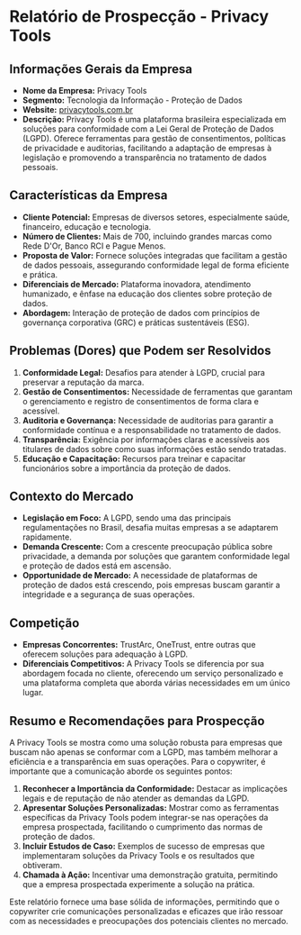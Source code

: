 # Relatório de Prospecção - Privacy Tools

## Informações Gerais da Empresa
- **Nome da Empresa:** Privacy Tools  
- **Segmento:** Tecnologia da Informação - Proteção de Dados  
- **Website:** [privacytools.com.br](http://www.privacytools.com.br)  
- **Descrição:** Privacy Tools é uma plataforma brasileira especializada em soluções para conformidade com a Lei Geral de Proteção de Dados (LGPD). Oferece ferramentas para gestão de consentimentos, políticas de privacidade e auditorias, facilitando a adaptação de empresas à legislação e promovendo a transparência no tratamento de dados pessoais.

## Características da Empresa
- **Cliente Potencial:** Empresas de diversos setores, especialmente saúde, financeiro, educação e tecnologia.
- **Número de Clientes:** Mais de 700, incluindo grandes marcas como Rede D'Or, Banco RCI e Pague Menos.
- **Proposta de Valor:** Fornece soluções integradas que facilitam a gestão de dados pessoais, assegurando conformidade legal de forma eficiente e prática.
- **Diferenciais de Mercado:** Plataforma inovadora, atendimento humanizado, e ênfase na educação dos clientes sobre proteção de dados.
- **Abordagem:** Interação de proteção de dados com princípios de governança corporativa (GRC) e práticas sustentáveis (ESG).

## Problemas (Dores) que Podem ser Resolvidos
1. **Conformidade Legal:** Desafios para atender à LGPD, crucial para preservar a reputação da marca.
2. **Gestão de Consentimentos:** Necessidade de ferramentas que garantam o gerenciamento e registro de consentimentos de forma clara e acessível.
3. **Auditoria e Governança:** Necessidade de auditorias para garantir a conformidade contínua e a responsabilidade no tratamento de dados.
4. **Transparência:** Exigência por informações claras e acessíveis aos titulares de dados sobre como suas informações estão sendo tratadas.
5. **Educação e Capacitação:** Recursos para treinar e capacitar funcionários sobre a importância da proteção de dados.

## Contexto do Mercado
- **Legislação em Foco:** A LGPD, sendo uma das principais regulamentações no Brasil, desafia muitas empresas a se adaptarem rapidamente.
- **Demanda Crescente:** Com a crescente preocupação pública sobre privacidade, a demanda por soluções que garantem conformidade legal e proteção de dados está em ascensão.
- **Opportunidade de Mercado:** A necessidade de plataformas de proteção de dados está crescendo, pois empresas buscam garantir a integridade e a segurança de suas operações.

## Competição
- **Empresas Concorrentes:** TrustArc, OneTrust, entre outras que oferecem soluções para adequação à LGPD.
- **Diferenciais Competitivos:** A Privacy Tools se diferencia por sua abordagem focada no cliente, oferecendo um serviço personalizado e uma plataforma completa que aborda várias necessidades em um único lugar.

## Resumo e Recomendações para Prospecção
A Privacy Tools se mostra como uma solução robusta para empresas que buscam não apenas se conformar com a LGPD, mas também melhorar a eficiência e a transparência em suas operações. Para o copywriter, é importante que a comunicação aborde os seguintes pontos:

1. **Reconhecer a Importância da Conformidade:** Destacar as implicações legais e de reputação de não atender as demandas da LGPD.
2. **Apresentar Soluções Personalizadas:** Mostrar como as ferramentas específicas da Privacy Tools podem integrar-se nas operações da empresa prospectada, facilitando o cumprimento das normas de proteção de dados.
3. **Incluir Estudos de Caso:** Exemplos de sucesso de empresas que implementaram soluções da Privacy Tools e os resultados que obtiveram.
4. **Chamada à Ação:** Incentivar uma demonstração gratuita, permitindo que a empresa prospectada experimente a solução na prática.

Este relatório fornece uma base sólida de informações, permitindo que o copywriter crie comunicações personalizadas e eficazes que irão ressoar com as necessidades e preocupações dos potenciais clientes no mercado.